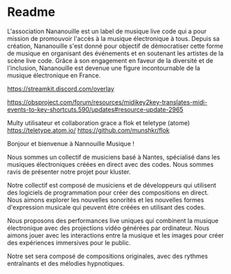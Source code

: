 # Readme


L'association Nananouille est un label de musique live code qui a pour mission de promouvoir l'accès à la musique électronique à tous. Depuis sa création, Nananouille s'est donné pour objectif de démocratiser cette forme de musique en organisant des événements et en soutenant les artistes de la scène live code. Grâce à son engagement en faveur de la diversité et de l'inclusion, Nananouille est devenue une figure incontournable de la musique électronique en France.




https://streamkit.discord.com/overlay

https://obsproject.com/forum/resources/midikey2key-translates-midi-events-to-key-shortcuts.590/updates#resource-update-2965


Multy utilisateur et collaboration grace a flok et teletype (atome)
https://teletype.atom.io/
https://github.com/munshkr/flok






Bonjour et bienvenue à Nannouille Musique !

Nous sommes un collectif de musiciens basé à Nantes, spécialisé dans les musiques électroniques créées en direct avec des codes. Nous sommes ravis de présenter notre projet pour kluster.

Notre collectif est composé de musiciens et de développeurs qui utilisent des logiciels de programmation pour créer des compositions en direct. Nous aimons explorer les nouvelles sonorités et les nouvelles formes d'expression musicale qui peuvent être créées en utilisant des codes.

Nous proposons des performances live uniques qui combinent la musique électronique avec des projections vidéo générées par ordinateur. Nous aimons jouer avec les interactions entre la musique et les images pour créer des expériences immersives pour le public.

Notre set sera composé de compositions originales, avec des rythmes entraînants et des mélodies hypnotiques. 
  

 
